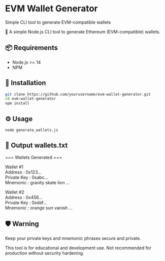 # EVM Wallet Generator

Simple CLI tool to generate EVM-compatible wallets

🧪 A simple Node.js CLI tool to generate Ethereum (EVM-compatible) wallets.

## 📦 Requirements

- Node.js >= 14
- NPM

## 🚀 Installation

```bash
git clone https://github.com/yourusername/evm-wallet-generator.git
cd evm-wallet-generator
npm install
```

## ⚙️ Usage
```bash
node generate_wallets.js
```

## 📁 Output wallets.txt
=== Wallets Generated ===

Wallet #1  
Address     : 0x123...  
Private Key : 0xabc...  
Mnemonic    : gravity skate lion ...  

Wallet #2  
Address     : 0x456...  
Private Key : 0xdef...  
Mnemonic    : orange sun vanish ...  

## 🛡️ Warning
Keep your private keys and mnemonic phrases secure and private.  

This tool is for educational and development use. Not recommended for production without security hardening.
